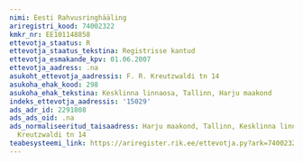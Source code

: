 ```yaml
---
nimi: Eesti Rahvusringhääling
ariregistri_kood: 74002322
kmkr_nr: EE101148858
ettevotja_staatus: R
ettevotja_staatus_tekstina: Registrisse kantud
ettevotja_esmakande_kpv: 01.06.2007
ettevotja_aadress: .na
asukoht_ettevotja_aadressis: F. R. Kreutzwaldi tn 14
asukoha_ehak_kood: 298
asukoha_ehak_tekstina: Kesklinna linnaosa, Tallinn, Harju maakond
indeks_ettevotja_aadressis: '15029'
ads_adr_id: 2291808
ads_ads_oid: .na
ads_normaliseeritud_taisaadress: Harju maakond, Tallinn, Kesklinna linnaosa, F. R.
  Kreutzwaldi tn 14
teabesysteemi_link: https://ariregister.rik.ee/ettevotja.py?ark=74002322&ref=rekvisiidid
---
```


